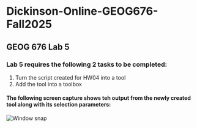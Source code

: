 # Dickinson-Online-GEOG676-Fall2025
## GEOG 676 Lab 5

### Lab 5 requires the following 2 tasks to be completed:

1. Turn the script created for HW04 into a tool
1. Add the tool into a toolbox


#### The following screen capture shows teh output from the newly created tool along with its selection parameters:

![Window snap](lab4_script_output.jpg)